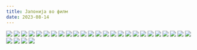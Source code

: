 ```yaml
---
title: Јапонија во филм
date: 2023-08-14
---
```


![](/images/japan/IMG_7124.JPG)
![](/images/japan/IMG_7158.JPG)
![](/images/japan/IMG_7161.JPG)
![](/images/japan/IMG_7175.JPG)
![](/images/japan/IMG_7183.JPG)
![](/images/japan/IMG_7184.JPG)
![](/images/japan/IMG_7194.JPG)
![](/images/japan/IMG_7201.JPG)
![](/images/japan/IMG_7225.JPG)
![](/images/japan/IMG_7226.JPG)
![](/images/japan/IMG_7229.JPG)
![](/images/japan/IMG_7238.JPG)
![](/images/japan/IMG_7242.JPG)
![](/images/japan/IMG_7243.JPG)
![](/images/japan/IMG_7247.JPG)
![](/images/japan/IMG_7269.JPG)
![](/images/japan/IMG_7286.JPG)
![](/images/japan/IMG_7288.JPG)
![](/images/japan/IMG_7290.JPG)
![](/images/japan/IMG_7293.JPG)
![](/images/japan/IMG_7295.JPG)
![](/images/japan/IMG_7302.JPG)
![](/images/japan/IMG_7304.JPG)
![](/images/japan/IMG_7306.JPG)
![](/images/japan/IMG_7321.JPG)
![](/images/japan/IMG_7347.JPG)
![](/images/japan/IMG_7353.JPG)
![](/images/japan/IMG_7367.JPG)
![](/images/japan/IMG_7373.JPG)
